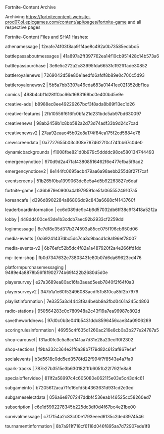 Fortnite-Content Archive

Archiving https://fortnitecontent-website-prod07.ol.epicgames.com/content/api/pages/fortnite-game and all respective pages

Fortnite-Content Files and SHA1 Hashes:

athenamessage | f2eafe74f03f8aa91f4ae8c492a0b73585ecbbc5

battlepassaboutmessages | 41a897a2ff397762ea14f10cb951428c14b573a6

battlepasspurchase | 3e8e5c272a2c83995fda6653fc192ff1ade30852

battleroyalenews | 7269042d58e80e1aedfd6afdf8b89e0c700c5d93

battleroyalenewsv2 | 5b5a7bb3307a46cda683a01441ee021352dbf1ca

comics | 498b4cbf1d28ff0ac66c1683169bc0e400bd5e9e

creative-ads | b8988ec8ee49229267bcf3f8ada8b89f13ec1d26

creative-features | 2fb10556f616fc0bfa21d231bdc5ab97bd630097

creativenews | 98ab2459b1c8bb582a2d73d74adf33b9d24c7cad

creativenewsv2 | 27aa92eaac45b02e8a174f84ea175f2cd5884e78

crewscreendata | 0a7727655b03c308e7974627f0cf74fbb67c04e0

dynamicbackgrounds | f1008fbe821d0b979c5ddddc98ce580134744493

emergencynotice | 970d9d2a47faf43808516462f6e477efba5f9ad2

emergencynoticev2 | 8e144fc0695acb479aa6a98aebb255d8f27f7caf

eventscreens | 51b265f0ba1399063dc8e5a4d5b92263827e6daf

fortnite-game | c36b879e0900a4a1979591ce5fa06555249107a5

koreancafe | d396d8902284a86806dd9c843a6668cf4143760f

leaderboardinformation | ec6d089de9c4b6d57032db6ff38c9f3418a52f2a

lobby | 448dd400ce43de1b3cdcb7aec92b2933cf2259dd

loginmessage | 8e7df8e35d317b274593a85cc075f196cb650d06

media-events | 0c69241437dbc5dc7ca3c9bacd1c9a196ef78007

media-events-v2 | 6b76efc52b5dc4f82a1a487920f2a4e266ffd1dd

mp-item-shop | fb0d7347632e73803431e80b07d6da69623cd476

platformpurchasemessaging | 9489e4a8878b56f8f902774b69f422b2680d5d0e

playersurvey | e27a3689ea80ac16fa3aead5eeb7840f2f64f0a3

playersurveyv2 | 347b1a1e60f52496083acdf51b810ca85f2b7979

playlistinformation | 7e3355a3d4443f8a4bebb9a3fbd0461a245c4803

radio-stations | 950564283c0c780948a2c43f19a7ea96987c802d

savetheworldnews | 97d0c0b3e041b5431ddc8596456cae34a0906269

scoringrulesinformation | 46955c4f635d1260ac216e8cb0a3b277e24787a5

shop-carousel | f31ad0fc3c5a8cc141aa7d31e28a23ecff0f2302

shop-sections | f9ba332c364e21f8a38b7f79d82c612af867e4ef

socialevents | b3d5618c0dd5ed3578fd22f994f7f8543a4a7fa9

spark-tracks | 787e27b3515e3b630182fffb6051b22f792fe8a8

specialoffervideo | 811f2a58997c4c605080e062115e03e5c43d4c61

subgameinfo | b7205612aca71fc16cfd5b4363631d931cd2e3ed

subgameselectdata | 056a6e8707247ddbf4536eab146525cc58260ed7

subscription | c6e1d5992278345b225dc3df0d4f67bc4e21be00

survivalmessage | c7f7154a2c83c00e1793eeed6135c2ded3974546

tournamentinformation | 8b7a911f718cf6118d046f895aa7d72907ede1f8

